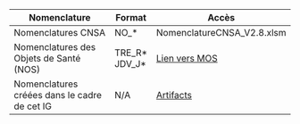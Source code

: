 
| Nomenclature                                    | Format            | Accès                                             |
|------------------------------------------------|-------------------|--------------------------------------------------|
| Nomenclatures CNSA                             | NO_*              | NomenclatureCNSA_V2.8.xlsm                      |
| Nomenclatures des Objets de Santé (NOS)        | TRE_R* <br> JDV_J*   | [Lien vers MOS](https://mos.esante.gouv.fr/NOS/) |
| Nomenclatures créées dans le cadre de cet IG   | N/A               | [Artifacts](artifacts.html#terminology-value-sets) |
